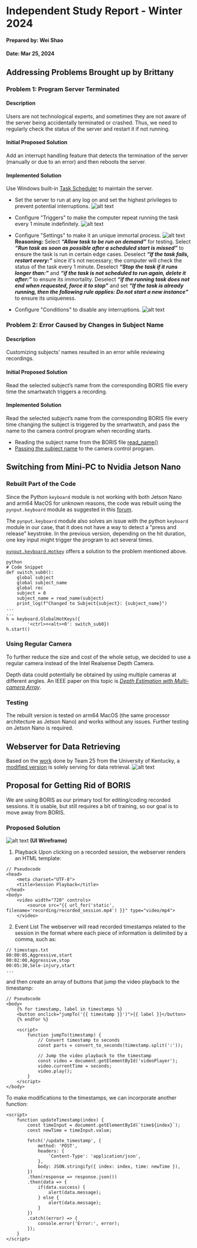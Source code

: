 # Independent Study Report - Winter 2024

#### Prepared by: Wei Shao

#### Date: Mar 25, 2024

## Addressing Problems Brought up by Brittany

### Problem 1: Program Server Terminated

#### Description

Users are not technological experts, and sometimes they are not aware of the
server being accidentally terminated or crashed. Thus, we need to regularly
check the status of the server and restart it if not running.

#### Initial Proposed Solution

Add an interrupt handling feature that detects the termination of the server
(manually or due to an error) and then reboots the server.

#### Implemented Solution

Use Windows built-in
[Task Scheduler](https://learn.microsoft.com/en-us/windows/win32/taskschd/task-scheduler-start-page)
to maintain the server.

-   Set the server to run at any log on and set the highest privileges to
    prevent potential interruptions. ![alt text](Images/image.png)

-   Configure "Triggers" to make the computer repeat running the task every 1
    minute indefinitely. ![alt text](Images/image-1.png)

-   Configure "Settings" to make it an unique immortal process.
    ![alt text](Images/image-2.png) **Reasoning:** Select **_“Allow task to be run on
    demand”_** for testing. Select **_“Run task as soon as possible after a
    scheduled start is missed”_** to ensure the task is run in certain edge
    cases. Deselect **_“If the task fails, restart every:”_** since it's not
    necessary; the computer will check the status of the task every 1 minute.
    Deselect **_“Stop the task if it runs longer than:”_** and **_“if the task
    is not scheduled to run again, delete it after:”_** to ensure its
    immortality. Deselect **_“if the running task does not end when requested,
    force it to stop”_** and set **_“If the task is already running, then the
    following rule applies: Do not start a new instance”_** to ensure its
    uniqueness.
-   Configure "Conditions" to disable any interruptions.
    ![alt text](Images/image-3.png)

### Problem 2: Error Caused by Changes in Subject Name

#### Description

Customizing subjects’ names resulted in an error while reviewing recordings.

#### Initial Proposed Solution

Read the selected subject’s name from the corresponding BORIS file every time
the smartwatch triggers a recording.

#### Implemented Solution

Read the selected subject’s name from the corresponding BORIS file every time
changing the subject is triggered by the smartwatch, and pass the name to the
camera control program when recording starts.

-   Reading the subject name from the BORIS file
    [read_name()](https://github.com/YoungKameSennin/BeLOG-System/blob/75a051bc44e9a4a840611fe2a03f7b249895c6b8/Codes/BeLog_Linux.py#L16)
-   [Passing the subject name](https://github.com/YoungKameSennin/BeLOG-System/blob/75a051bc44e9a4a840611fe2a03f7b249895c6b8/Codes/BeLog_Linux.py#L119)
    to the camera control program.

## Switching from Mini-PC to Nvidia Jetson Nano

### Rebuilt Part of the Code

Since the Python `keyboard` module is not working with both Jetson Nano and
arm64 MacOS for unknown reasons, the code was rebuilt using the
`pynput.keyboard` module as suggested in this
[forum](https://stackoverflow.com/questions/69949923/python-keyboard-module-non-functional-with-python-3-x-and-macos).

The `pynput.keyboard` module also solves an issue with the python `keyboard`
module in our case, that it does not have a way to detect a "press and release"
keystroke. In the previous version, depending on the hit duration, one key input
might trigger the program to act several times.

[`pynput.keyboard.Hotkey`](https://pynput.readthedocs.io/en/latest/keyboard.html#global-hotkeys)
offers a solution to the problem mentioned above.

```
python
# Code Snippet
def switch_sub0():
    global subject
    global subject_name
    global rec
    subject = 0
    subject_name = read_name(subject)
    print_log(f"Changed to Subject{subject}: {subject_name}")
...
...
h = keyboard.GlobalHotKeys({
        '<ctrl>+<alt>+0': switch_sub0})
h.start()
```

### Using Regular Camera

To further reduce the size and cost of the whole setup, we decided to use a
regular camera instead of the Intel Realsense Depth Camera.

Depth data could potentially be obtained by using multiple cameras at different
angles. An IEEE paper on this topic is
[_Depth Estimation with Multi-camera Array_](https://ieeexplore.ieee.org/document/9935518).

### Testing

The rebuilt version is tested on arm64 MacOS (the same processor architecture as
Jetson Nano) and works without any issues. Further testing on Jetson Nano is
required.

## Webserver for Data Retrieving

Based on the [work](https://github.com/dmbr253/Theralog/tree/Web-Server) done by
Team 25 from the University of Kentucky, a [modified version](https://github.com/YoungKameSennin/BeLOG-System/blob/main/Webserver/main.py) is solely serving
for data retrieval. ![alt text](Images/image-4.png)

## Proposal for Getting Rid of BORIS

We are using BORIS as our primary tool for editing/coding recorded sessions. It
is usable, but still requires a bit of training, so our goal is to move away
from BORIS.

### Proposed Solution

![alt text](Images/image-5.png) **(UI Wireframe)**

1. Playback Upon clicking on a recorded session, the webserver renders an HTML
   template:

```
// Pseudocode
<head>
    <meta charset="UTF-8">
    <title>Session Playback</title>
</head>
<body>
    <video width="720" controls>
        <source src="{{ url_for('static', filename='recording/recorded_session.mp4') }}" type="video/mp4">
    </video>
```

2. Event List The webserver will read recorded timestamps related to the session
   in the format where each piece of information is delimited by a comma, such
   as:

```
// timestaps.txt
00:00:05,Aggressive,start
00:02:00,Aggressive,stop
00:05:30,Sele-injury,start
...
```

and then create an array of buttons that jump the video playback to the
timestamp:

```
// Pseudocode
<body>
    {% for timestamp, label in timestamps %}
    <button onclick="jumpTo('{{ timestamp }}')">{{ label }}</button>
    {% endfor %}

    <script>
        function jumpTo(timestamp) {
            // Convert timestamp to seconds
            const parts = convert_to_seconds(timestamp.split(':'));

            // Jump the video playback to the timestamp
            const video = document.getElementById('videoPlayer');
            video.currentTime = seconds;
            video.play();
        }
    </script>
</body>
```

To make modifications to the timestamps, we can incorporate another function:

```
<script>
    function updateTimestamp(index) {
        const timeInput = document.getElementById(`time${index}`);
        const newTime = timeInput.value;

        fetch('/update_timestamp', {
            method: 'POST',
            headers: {
                'Content-Type': 'application/json',
            },
            body: JSON.stringify({ index: index, time: newTime }),
        })
        .then(response => response.json())
        .then(data => {
            if(data.success) {
                alert(data.message);
            } else {
                alert(data.message);
            }
        })
        .catch((error) => {
            console.error('Error:', error);
        });
    }
</script>
```
